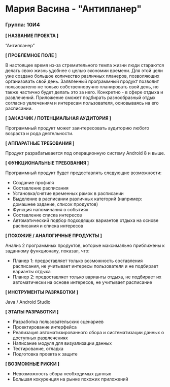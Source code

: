 # Мария Васина - "Антипланер"

### Группа: 10И4

**[ НАЗВАНИЕ ПРОЕКТА ]**

“Антипланер”

**[ ПРОБЛЕМНОЕ ПОЛЕ ]**

В настоящее время из-за стремительного темпа жизни люди стараются делать свою жизнь удобнее с целью экономии времени. Для этой цели уже создано большое количество различных планеров, позволяющих организовать свой день. Заявленный программный продукт позволит пользователю не только собственноручно планировать свой день, но также частично будет делать это за него. Конкретно - в сфере отдыха и развлечений. Приложение сможет подбирать разнообразный отдых согласно увлечениям и интересам пользователя, основываясь на его расписании.

**[ ЗАКАЗЧИК / ПОТЕНЦИАЛЬНАЯ АУДИТОРИЯ ]**

Программный продукт может заинтересовать аудиторию любого возраста и рода деятельности.

**[ АППАРАТНЫЕ ТРЕБОВАНИЯ ]**

Продукт разрабатывается под операционную систему Android 8 и выше.

**[ ФУНКЦИОНАЛЬНЫЕ ТРЕБОВАНИЯ ]**

Программный продукт будет предоставлять следующие возможности:

* Создание профиля
* Составление расписания
* Установка/снятие временных рамок в расписании
* Выделение в расписании различных категорий (например: домашнее задание, список продуктов)
* Функция напоминания о событиях
* Составление списка интересов
* Автоматический подбор подходящих вариантов отдыха на основе расписания и списка интересов


**[ ПОХОЖИЕ / АНАЛОГИЧНЫЕ ПРОДУКТЫ ]**

Анализ 2 программных продуктов, которые максимально приближены к заданному функционалу, показал, что:

* Планер 1: предоставляет только возможность составления расписания, не учитывает интересы пользователя и не подбирает варианты отдыха
* Планер 2: предоставляет только варианты отдыха, не подбирает их автоматически на основе интересов, не учитывает расписание

**[ ИНСТРУМЕНТЫ РАЗРАБОТКИ ]**

Java / Android Studio

**[ ЭТАПЫ РАЗРАБОТКИ ]**

* Разработка пользовательских сценариев
* Проектирование интерфейса
* Реализация автоматизированного сбора и систематизации данных о доступных развлечениях
* Написание модуля для визуализации данных
* Тестирование, отладка
* Подготовка проекта к защите

**[ ВОЗМОЖНЫЕ РИСКИ ]**

* Невозможность сбора необходимых данных
* Большая кокуренция на рынке похожих приложений
